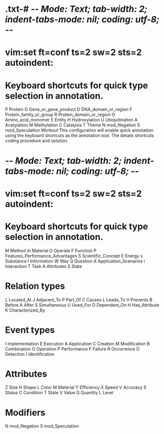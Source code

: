 # .txt-# -*- Mode: Text; tab-width: 2; indent-tabs-mode: nil; coding: utf-8; -*-
# vim:set ft=conf ts=2 sw=2 sts=2 autoindent:
# Keyboard shortcuts for quick type selection in annotation.
P Protein
G Gene_or_gene_product
D DNA_domain_or_region
F Protein_family_or_group
R Protein_domain_or_region
O Amino_acid_monomer
E Entity
H Hydroxylation
U Ubiquitination
A Acetylation
M Methylation
C Catalysis
T Theme
N mod_Negation
S mod_Speculation
Workout
This configuration will enable quick annotation using the keyboard shortcuts as the annotation tool. 
The details shortcuts coding procedure and solution.
# -*- Mode: Text; tab-width: 2; indent-tabs-mode: nil; coding: utf-8; -*-
# vim:set ft=conf ts=2 sw=2 sts=2 autoindent:
# Keyboard shortcuts for quick type selection in annotation.
M Method
m Material
O Operate
F Function
P Features_Performance_Advantages
S Scientific_Concept
E Energy
s Substance
I Information
W Way
Q Question
A Application_Scenarios
i Interaction
T Task
A Attributes
S State
# Relation types
L Located_At
J Adjacent_To
P Part_Of
C Causes
L Leads_To
V Prevents
B Before
A After
S Simultaneous
U Used_For
D Dependent_On
H Has_Attribute
K Characterized_By
# Event types
I Implementation
E Execution
A Application
C Creation
M Modification
B Combination
O Operation
P Performance
F Failure
R Occurrence
D Detection
I Identification
# Attributes
Z Size
H Shape
L Color
M Material
Y Efficiency
X Speed
V Accuracy
S Status
C Condition
T State
V Value
Q Quantity
L Level
# Modifiers
N mod_Negation
S mod_Speculation
